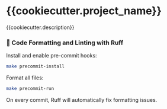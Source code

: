 # {{cookiecutter.project_name}}

{{cookiecutter.description}}


### 🧹 Code Formatting and Linting with Ruff

Install and enable pre-commit hooks:

```bash
make precommit-install
```

Format all files:

```bash
make precommit-run
```

On every commit, Ruff will automatically fix formatting issues.
